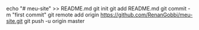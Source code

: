 echo "# meu-site" >> README.md
git init
git add README.md
git commit -m "first commit"
git remote add origin https://github.com/RenanGobbi/meu-site.git
git push -u origin master
